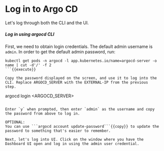 # Log in to Argo CD

Let's log through both the CLI and the UI.

##### Log in using argocd CLI

First, we need to obtain login credentials. The default admin username is `admin`. In order to get the default admin password, run:
```
kubectl get pods -n argocd -l app.kubernetes.io/name=argocd-server -o name | cut -d'/' -f 2
```{{execute}}

Copy the password displayed on the screen, and use it to log into the CLI. Replace ARGOCD_SERVER with the EXTERNAL-IP from the previous step.
```
argocd login <ARGOCD_SERVER>
```{{copy}}

Enter `y` when prompted, then enter `admin` as the username and copy the password from above to log in.

OPTIONAL:
You can use ```argocd account update-password```{{copy}} to update the password to something that's easier to remember.

Next, let's log into UI. Click on the window where you have the Dashboard UI open and log in using the admin user credential.
